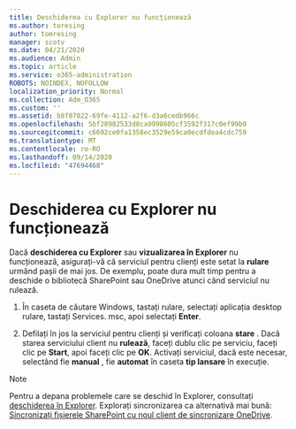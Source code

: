 ```yaml
---
title: Deschiderea cu Explorer nu funcționează
ms.author: toresing
author: tomresing
manager: scotv
ms.date: 04/21/2020
ms.audience: Admin
ms.topic: article
ms.service: o365-administration
ROBOTS: NOINDEX, NOFOLLOW
localization_priority: Normal
ms.collection: Adm_O365
ms.custom: ''
ms.assetid: b8f07022-69fe-4112-a2f6-d3a6cedb966c
ms.openlocfilehash: 5bf28982533d8ca9998605cf3592f317c0ef99b0
ms.sourcegitcommit: c6692ce0fa1358ec3529e59ca0ecdfdea4cdc759
ms.translationtype: MT
ms.contentlocale: ro-RO
ms.lasthandoff: 09/14/2020
ms.locfileid: "47694468"
---
```

# <a name="open-with-explorer-isnt-working"></a>Deschiderea cu Explorer nu funcționează

Dacă **deschiderea cu Explorer** sau **vizualizarea în Explorer** nu funcționează, asigurați-vă că serviciul pentru clienți este setat la **rulare** urmând pașii de mai jos. De exemplu, poate dura mult timp pentru a deschide o bibliotecă SharePoint sau OneDrive atunci când serviciul nu rulează. 
  
1. În caseta de căutare Windows, tastați rulare, selectați aplicația desktop rulare, tastați Services. msc, apoi selectați **Enter**.
    
2. Defilați în jos la serviciul pentru clienți și verificați coloana **stare** . Dacă starea serviciului client nu **rulează**, faceți dublu clic pe serviciu, faceți clic pe **Start**, apoi faceți clic pe **OK**. Activați serviciul, dacă este necesar, selectând fie **manual** , fie **automat** în caseta **tip lansare** în execuție. 
    
> [!NOTE]
> Pentru a depana problemele care se deschid în Explorer, consultați [deschiderea în Explorer](https://go.microsoft.com/fwlink/?linkid=871665). Explorați sincronizarea ca alternativă mai bună: [Sincronizați fișierele SharePoint cu noul client de sincronizare OneDrive](https://go.microsoft.com/fwlink/?linkid=871666). 
  

